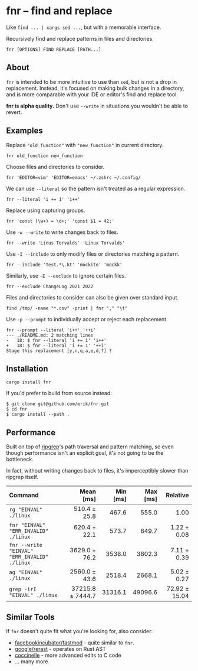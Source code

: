 # fnr – find and replace

Like `find ... | xargs sed ...`, but with a memorable interface.

Recursively find and replace patterns in files and directories.

```
fnr [OPTIONS] FIND REPLACE [PATH...]
```

## About

`fnr` is intended to be more intuitive to use than `sed`, but is not a
drop in replacement. Instead, it's focused on making bulk changes in a
directory, and is more comparable with your IDE or editor's find and
replace tool.

**fnr is alpha quality.** Don't use `--write` in situations you
wouldn't be able to revert.

## Examples

Replace `"old_function"` with `"new_function"` in current directory.
```
fnr old_function new_function
```

Choose files and directories to consider.
```
fnr 'EDITOR=vim' 'EDITOR=emacs' ~/.zshrc ~/.config/
```

We can use `--literal` so the pattern isn't treated as a regular expression.
```
fnr --literal 'i += 1' 'i++'
```

Replace using capturing groups.
```
fnr 'const (\w+) = \d+;' 'const $1 = 42;'
```

Use `-w --write` to write changes back to files.
```
fnr --write 'Linus Torvalds' 'Linux Torvalds'
```

Use `-I --include` to only modify files or directories matching a pattern.
```
fnr --include 'Test.*\.kt' 'mockito' 'mockk'
```

Similarly, use `-E --exclude` to ignore certain files.
```
fnr --exclude ChangeLog 2021 2022
```

Files and directories to consider can also be given over standard input.
```
find /tmp/ -name "*.csv" -print | fnr "," "\t"
```

Use `-p --prompt` to individually accept or reject each replacement.
```
fnr --prompt --literal 'i++' '++i'
--- ./README.md: 2 matching lines
-   18: $ fnr --literal 'i += 1' 'i++'
+   18: $ fnr --literal 'i += 1' '++i'
Stage this replacement [y,n,q,a,e,d,?] ?
```

## Installation

```
cargo install fnr
```

If you'd prefer to build from source instead:

``` console
$ git clone git@github.com/erik/fnr.git
$ cd fnr
$ cargo install --path .
```

## Performance

Built on top of [ripgrep]'s path traversal and pattern matching, so
even though performance isn't an explicit goal, it's not going to be
the bottleneck.

In fact, without writing changes back to files, it's imperceptibly
slower than ripgrep itself.

| Command                                      |        Mean [ms] | Min [ms] | Max [ms] |      Relative |
|:---------------------------------------------|-----------------:|---------:|---------:|--------------:|
| `rg "EINVAL" ./linux`                        |     510.4 ± 25.8 |    467.6 |    555.0 |          1.00 |
| `fnr "EINVAL" "ERR_INVALID" ./linux`         |     620.4 ± 22.1 |    573.7 |    649.7 |   1.22 ± 0.08 |
| `fnr --write "EINVAL" "ERR_INVALID" ./linux` |    3629.0 ± 76.2 |   3538.0 |   3802.3 |   7.11 ± 0.39 |
| `ag "EINVAL" ./linux`                        |    2560.0 ± 43.6 |   2518.4 |   2668.1 |   5.02 ± 0.27 |
| `grep -irI "EINVAL" ./linux`                 | 37215.8 ± 7444.7 |  31316.1 |  49096.6 | 72.92 ± 15.04 |

[ripgrep]: https://github.com/BurntSushi/ripgrep

## Similar Tools

If `fnr` doesn't quite fit what you're looking for, also consider:

- [facebookincubator/fastmod](https://github.com/facebookincubator/fastmod/) - quite similar to `fnr`.
- [google/rerast](https://github.com/google/rerast) - operates on Rust AST
- [coccinelle](https://coccinelle.gitlabpages.inria.fr/website/) - more advanced edits to C code
- ... many more
